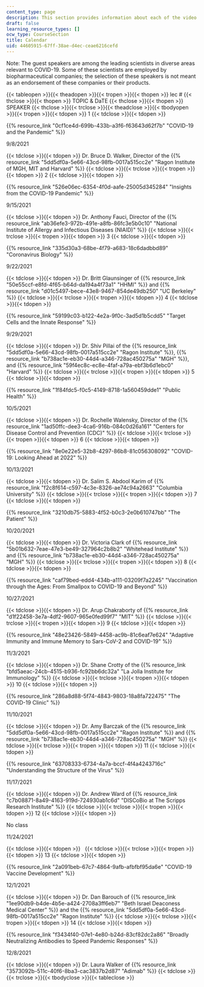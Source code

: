 ```yaml
---
content_type: page
description: This section provides information about each of the video webinars.
draft: false
learning_resource_types: []
ocw_type: CourseSection
title: Calendar
uid: 44605915-67ff-38ae-d4ec-ceae6216cefd
---
```

Note: The guest speakers are among the leading scientists in diverse areas relevant to COVID-19. Some of these scientists are employed by biopharmaceutical companies; the selection of these speakers is not meant as an endorsement of these companies or their products. 

{{< tableopen >}}{{< theadopen >}}{{< tropen >}}{{< thopen >}}
lec #
{{< thclose >}}{{< thopen >}}
TOPIC & DaTE
{{< thclose >}}{{< thopen >}}
SPEAKER
{{< thclose >}}{{< trclose >}}{{< theadclose >}}{{< tbodyopen >}}{{< tropen >}}{{< tdopen >}}
1
{{< tdclose >}}{{< tdopen >}}

{{% resource_link "0cf1ce4d-699b-433b-a3f6-f63643d62f7b" "COVID-19 and the Pandemic" %}}

9/8/2021

{{< tdclose >}}{{< tdopen >}}
Dr. Bruce D. Walker, Director of the {{% resource_link "5dd5df0a-5e66-43cd-98fb-0017a515cc2e" "Ragon Institute of MGH, MIT and Harvard" %}}
{{< tdclose >}}{{< trclose >}}{{< tropen >}}{{< tdopen >}}
2
{{< tdclose >}}{{< tdopen >}}

{{% resource_link "526e06ec-6354-4f0d-aafe-25005d345284" "Insights from the COVID-19 Pandemic" %}}

9/15/2021

{{< tdclose >}}{{< tdopen >}}
Dr. Anthony Fauci, Director of the {{% resource_link "ab36efe3-972b-491e-a8fb-86fc3e5b0c10" "National Institute of Allergy and Infectious Diseases (NIAID)" %}}
{{< tdclose >}}{{< trclose >}}{{< tropen >}}{{< tdopen >}}
3
{{< tdclose >}}{{< tdopen >}}

{{% resource_link "335d30a3-68be-4f79-a683-18c6dadbbd89" "Coronavirus Biology" %}}

9/22/2021

{{< tdclose >}}{{< tdopen >}}
Dr. Britt Glaunsinger of {{% resource_link "50e55ccf-e8fd-4f65-b64d-da194a4f73a1" "HHMI" %}} and {{% resource_link "d01c5497-bece-43e8-9467-854de49db250" "UC Berkeley" %}}
{{< tdclose >}}{{< trclose >}}{{< tropen >}}{{< tdopen >}}
4
{{< tdclose >}}{{< tdopen >}}

{{% resource_link "59199c03-b122-4e2a-9f0c-3ad5d1b5cdd5" "Target Cells and the Innate Response" %}}

9/29/2021

{{< tdclose >}}{{< tdopen >}}
Dr. Shiv Pillai of the {{% resource_link "5dd5df0a-5e66-43cd-98fb-0017a515cc2e" "Ragon Institute" %}}, {{% resource_link "b738ac1e-eb30-44d4-a346-728ac450275a" "MGH" %}}, and {{% resource_link "59f4ec8c-ec8e-4faf-a79a-ebf3b6d1ebc0" "Harvard" %}}
{{< tdclose >}}{{< trclose >}}{{< tropen >}}{{< tdopen >}}
5
{{< tdclose >}}{{< tdopen >}}

{{% resource_link "1f84fdc5-f0c5-4149-8718-1a560459dde1" "Public Health" %}}

10/5/2021

{{< tdclose >}}{{< tdopen >}}
Dr. Rochelle Walensky, Director of the {{% resource_link "1ad50ffc-dee3-4ca6-916b-084c0d26a161" "Centers for Disease Control and Prevention (CDC)" %}}
{{< tdclose >}}{{< trclose >}}{{< tropen >}}{{< tdopen >}}
6
{{< tdclose >}}{{< tdopen >}}

{{% resource_link "8e0e22e5-32b8-4297-86b8-81c056308092" "COVID-19: Looking Ahead at 2022" %}}

10/13/2021

{{< tdclose >}}{{< tdopen >}}
Dr. Salim S. Abdool Karim of {{% resource_link "f2c8f614-c597-4c3e-8326-ae74c94a2663" "Columbia University" %}}
{{< tdclose >}}{{< trclose >}}{{< tropen >}}{{< tdopen >}}
7
{{< tdclose >}}{{< tdopen >}}

{{% resource_link "3210db75-5883-4f52-b0c3-2e0b610747bb" "The Patient" %}}

10/20/2021

{{< tdclose >}}{{< tdopen >}}
Dr. Victoria Clark of {{% resource_link "5b01b632-7eae-47e3-be49-327964c2b8b2" "Whitehead Institute" %}} and {{% resource_link "b738ac1e-eb30-44d4-a346-728ac450275a" "MGH" %}}
{{< tdclose >}}{{< trclose >}}{{< tropen >}}{{< tdopen >}}
8
{{< tdclose >}}{{< tdopen >}}

{{% resource_link "caf79bed-edd4-434b-a111-03209f7a2245" "Vaccination through the Ages: From Smallpox to COVID-19 and Beyond" %}}

10/27/2021

{{< tdclose >}}{{< tdopen >}}
Dr. Arup Chakraborty of {{% resource_link "d1f22458-3e7a-4df2-9607-965e0fed99f7" "MIT" %}}
{{< tdclose >}}{{< trclose >}}{{< tropen >}}{{< tdopen >}}
9
{{< tdclose >}}{{< tdopen >}}

{{% resource_link "48e23426-5849-4458-ac9b-81c6eaf7e624" "Adaptive Immunity and Immune Memory to Sars-CoV-2 and COVID-19" %}}

11/3/2021

{{< tdclose >}}{{< tdopen >}}
Dr. Shane Crotty of the {{% resource_link "bfd5aeac-24cb-4515-b936-fc92bb6dc32a" "La Jolla Institute for Immunology" %}}
{{< tdclose >}}{{< trclose >}}{{< tropen >}}{{< tdopen >}}
10
{{< tdclose >}}{{< tdopen >}}

{{% resource_link "286a8d88-5f74-4843-9803-18a8fa722475" "The COVID-19 Clinic" %}}

11/10/2021

{{< tdclose >}}{{< tdopen >}}
Dr. Amy Barczak of the {{% resource_link "5dd5df0a-5e66-43cd-98fb-0017a515cc2e" "Ragon Institute" %}} and {{% resource_link "b738ac1e-eb30-44d4-a346-728ac450275a" "MGH" %}}
{{< tdclose >}}{{< trclose >}}{{< tropen >}}{{< tdopen >}}
11
{{< tdclose >}}{{< tdopen >}}

{{% resource_link "63708333-6734-4a7a-bccf-4f4a4243716c" "Understanding the Structure of the Virus" %}}

11/17/2021

{{< tdclose >}}{{< tdopen >}}
Dr. Andrew Ward of {{% resource_link "c7b08871-8a49-4163-919d-724930ab1c6d" "DISCoBio at The Scripps Research Institute" %}}
{{< tdclose >}}{{< trclose >}}{{< tropen >}}{{< tdopen >}}
12
{{< tdclose >}}{{< tdopen >}}

No class

11/24/2021

{{< tdclose >}}{{< tdopen >}}
 
{{< tdclose >}}{{< trclose >}}{{< tropen >}}{{< tdopen >}}
13
{{< tdclose >}}{{< tdopen >}}

{{% resource_link "2a091beb-67c7-4864-9afb-afbfbf95da6e" "COVID-19 Vaccine Development" %}}

12/1/2021

{{< tdclose >}}{{< tdopen >}}
Dr. Dan Barouch of {{% resource_link "1ee90db9-b4de-4b5e-a424-2708a3ff6eb7" "Beth Israel Deaconess Medical Center" %}} and the {{% resource_link "5dd5df0a-5e66-43cd-98fb-0017a515cc2e" "Ragon Institute" %}}
{{< tdclose >}}{{< trclose >}}{{< tropen >}}{{< tdopen >}}
14
{{< tdclose >}}{{< tdopen >}}

{{% resource_link "f3434f40-07e1-4e80-b24d-83cf82dc2a86" "Broadly Neutralizing Antibodies to Speed Pandemic Responses" %}} 

12/8/2021

{{< tdclose >}}{{< tdopen >}}
Dr. Laura Walker of {{% resource_link "3573092b-511c-40f6-8ba3-cac3837b2d87" "Adimab" %}}
{{< tdclose >}}{{< trclose >}}{{< tbodyclose >}}{{< tableclose >}}